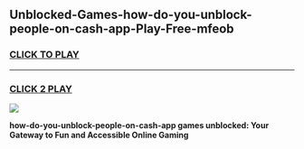 
## Unblocked-Games-how-do-you-unblock-people-on-cash-app-Play-Free-mfeob
<h3>
<a href="https://premium76.site?title=how-do-you-unblock-people-on-cash-app&ref=18A1">CLICK TO PLAY</a></h3>
<hr>

<h3>
<a href="https://premium76.site?title=how-do-you-unblock-people-on-cash-app&ref=18A1">CLICK 2 PLAY</a>
  
</h3>

<a href="https://premium76.site?title=how-do-you-unblock-people-on-cash-app&ref=18A1"><img src="https://clearcache.store/games.png"></a>


**how-do-you-unblock-people-on-cash-app games unblocked: Your Gateway to Fun and Accessible Online Gaming**
